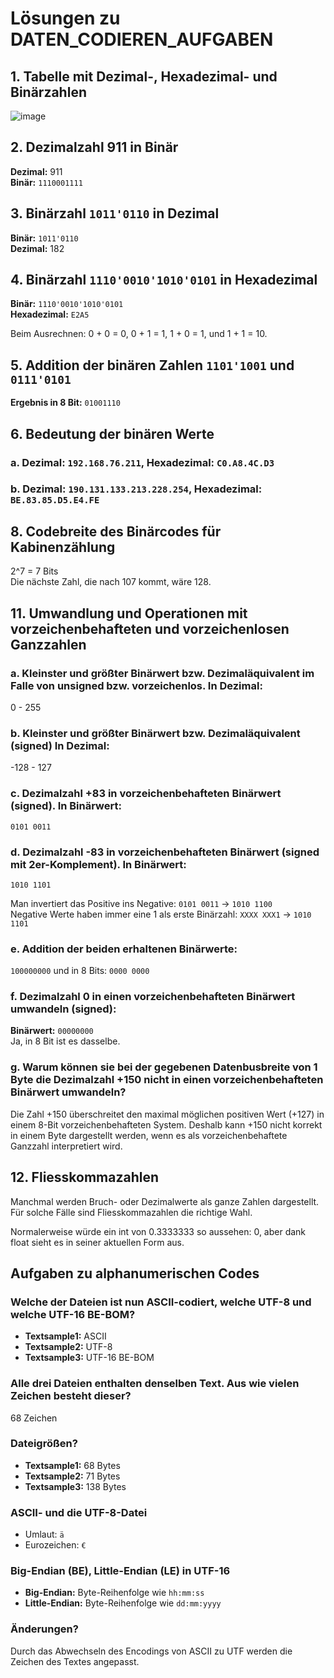 # Lösungen zu DATEN_CODIEREN_AUFGABEN

## 1. Tabelle mit Dezimal-, Hexadezimal- und Binärzahlen

![image](https://github.com/xmin12/Jeyakumar_M114/assets/112725311/1b18d78a-c399-4ae1-b2d6-a754fb0d4ee3)


## 2. Dezimalzahl 911 in Binär

**Dezimal:** 911  
**Binär:** `1110001111`

## 3. Binärzahl `1011'0110` in Dezimal

**Binär:** `1011'0110`  
**Dezimal:** 182

## 4. Binärzahl `1110'0010'1010'0101` in Hexadezimal

**Binär:** `1110'0010'1010'0101`  
**Hexadezimal:** `E2A5`

Beim Ausrechnen: 0 + 0 = 0, 0 + 1 = 1, 1 + 0 = 1, und 1 + 1 = 10.

## 5. Addition der binären Zahlen `1101'1001` und `0111'0101`

**Ergebnis in 8 Bit:** `01001110`

## 6. Bedeutung der binären Werte

### a. Dezimal: `192.168.76.211`, Hexadezimal: `C0.A8.4C.D3`

### b. Dezimal: `190.131.133.213.228.254`, Hexadezimal: `BE.83.85.D5.E4.FE`

## 8. Codebreite des Binärcodes für Kabinenzählung

2^7 = 7 Bits  
Die nächste Zahl, die nach 107 kommt, wäre 128.

## 11. Umwandlung und Operationen mit vorzeichenbehafteten und vorzeichenlosen Ganzzahlen

### a. Kleinster und größter Binärwert bzw. Dezimaläquivalent im Falle von unsigned bzw. vorzeichenlos. In Dezimal:

0 - 255

### b. Kleinster und größter Binärwert bzw. Dezimaläquivalent (signed) In Dezimal:

-128 - 127

### c. Dezimalzahl +83 in vorzeichenbehafteten Binärwert (signed). In Binärwert:

`0101 0011`

### d. Dezimalzahl -83 in vorzeichenbehafteten Binärwert (signed mit 2er-Komplement). In Binärwert:

`1010 1101`

Man invertiert das Positive ins Negative: `0101 0011` -> `1010 1100`  
Negative Werte haben immer eine 1 als erste Binärzahl: `XXXX XXX1` -> `1010 1101`

### e. Addition der beiden erhaltenen Binärwerte:

`100000000` und in 8 Bits: `0000 0000`

### f. Dezimalzahl 0 in einen vorzeichenbehafteten Binärwert umwandeln (signed):

**Binärwert:** `00000000`  
Ja, in 8 Bit ist es dasselbe.

### g. Warum können sie bei der gegebenen Datenbusbreite von 1 Byte die Dezimalzahl +150 nicht in einen vorzeichenbehafteten Binärwert umwandeln?

Die Zahl +150 überschreitet den maximal möglichen positiven Wert (+127) in einem 8-Bit vorzeichenbehafteten System. Deshalb kann +150 nicht korrekt in einem Byte dargestellt werden, wenn es als vorzeichenbehaftete Ganzzahl interpretiert wird.

## 12. Fliesskommazahlen

Manchmal werden Bruch- oder Dezimalwerte als ganze Zahlen dargestellt. Für solche Fälle sind Fliesskommazahlen die richtige Wahl.

Normalerweise würde ein int von 0.3333333 so aussehen: 0, aber dank float sieht es in seiner aktuellen Form aus.

## Aufgaben zu alphanumerischen Codes

### Welche der Dateien ist nun ASCII-codiert, welche UTF-8 und welche UTF-16 BE-BOM?

- **Textsample1:** ASCII
- **Textsample2:** UTF-8
- **Textsample3:** UTF-16 BE-BOM

### Alle drei Dateien enthalten denselben Text. Aus wie vielen Zeichen besteht dieser?

68 Zeichen

### Dateigrößen?

- **Textsample1:** 68 Bytes
- **Textsample2:** 71 Bytes
- **Textsample3:** 138 Bytes

### ASCII- und die UTF-8-Datei

- Umlaut: `ä`
- Eurozeichen: `€`

### Big-Endian (BE), Little-Endian (LE) in UTF-16

- **Big-Endian:** Byte-Reihenfolge wie `hh:mm:ss`
- **Little-Endian:** Byte-Reihenfolge wie `dd:mm:yyyy`

### Änderungen?

Durch das Abwechseln des Encodings von ASCII zu UTF werden die Zeichen des Textes angepasst.
```
